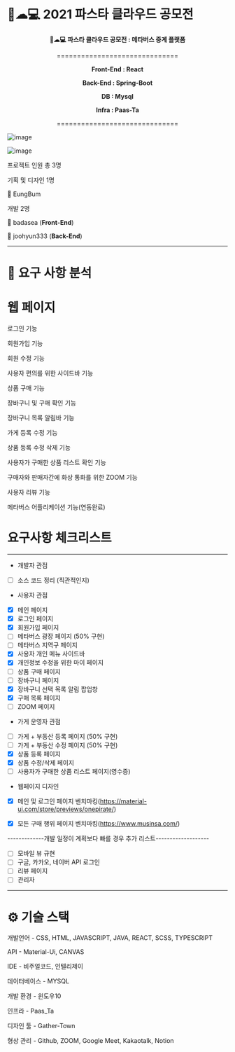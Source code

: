 # 🍝☁💻 2021 파스타 클라우드 공모전


<div align="center">

  
__🍝☁💻 파스타 클라우드 공모전 : 메타버스 중계 플랫폼__

==============================

  
__Front-End : React__

__Back-End : Spring-Boot__

__DB : Mysql__

__Infra : Paas-Ta__

  
==============================
</div>

![image](https://user-images.githubusercontent.com/57929751/136584941-4c4d257f-dc0a-43c4-9474-7d485fe87034.png)


![image](https://user-images.githubusercontent.com/57929751/137597854-2f1d74fb-8e29-4d63-9179-f72b69b256e5.png)

프로젝트 인원 총 3명


기획 및 디자인 1명


👨 EungBum


개발 2명

👨 badasea (__Front-End__)


👨 joohyun333 (__Back-End__)



---

# 📌 요구 사항 분석


# 웹 페이지

로그인 기능

회원가입 기능

회원 수정 기능

사용자 편의를 위한 사이드바 기능

상품 구매 기능

장바구니 및 구매 확인 기능

장바구니 목록 알림바 기능

가게 등록 수정 기능

상품 등록 수정 삭제 기능

사용자가 구매한 상품 리스트 확인 기능

구매자와 판매자간에 화상 통화를 위한 ZOOM 기능

사용자 리뷰 기능

메타버스 어플리케이션 기능(연동완료)

# 요구사항 체크리스트

---

- 개발자 관점
- [ ]  소스 코드 정리 (직관적인지)


- 사용자 관점
- [x]  메인 페이지
- [x]  로그인 페이지
- [x]  회원가입 페이지
- [ ]  메타버스 광장 페이지 (50% 구현)
- [ ]  메타버스 지역구 페이지
- [x]  사용자 개인 메뉴 사이드바
- [x]  개인정보 수정을 위한 마이 페이지
- [ ]  상품 구매 페이지
- [ ]  장바구니 페이지
- [x]  장바구니 선택 목록 알림 팝업창
- [x]  구매 목록 페이지
- [ ]  ZOOM 페이지

- 가게 운영자 관점
- [ ]  가게 + 부동산 등록 페이지 (50% 구현)
- [ ]  가게 + 부동산 수정 페이지 (50% 구현)
- [x]  상품 등록 페이지
- [x]  상품 수정/삭제 페이지
- [ ]  사용자가 구매한 상품 리스트 페이지(영수증)

- 웹페이지 디자인
- [x]  메인 및 로그인 페이지 벤치마킹(https://material-ui.com/store/previews/onepirate/)
- [x]  모든 구매 행위 페이지 벤치마킹(https://www.musinsa.com/)


-------------개발 일정이 계획보다 빠를 경우 추가 리스트-------------------
- [ ]  모바일 뷰 규현
- [ ]  구글, 카카오, 네이버 API 로그인
- [ ]  리뷰 페이지
- [ ]  관리자 

---

# ⚙ 기술 스택 

개발언어 - CSS, HTML, JAVASCRIPT, JAVA, REACT, SCSS, TYPESCRIPT

API - Material-Ui, CANVAS

IDE - 비주얼코드, 인텔리제이

데이터베이스 - MYSQL

개발 환경 - 윈도우10

인프라 - Paas_Ta

디자인 툴 - Gather-Town

형상 관리 - Github, ZOOM, Google Meet, Kakaotalk, Notion
